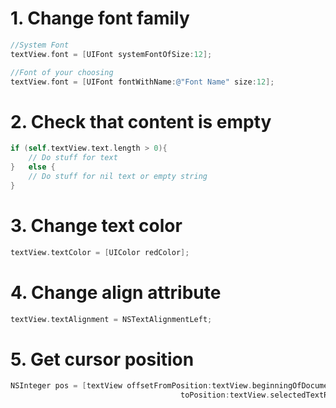 # 1. Change font family

```objective-c
//System Font
textView.font = [UIFont systemFontOfSize:12];

//Font of your choosing
textView.font = [UIFont fontWithName:@"Font Name" size:12];
```

# 2. Check that content is empty

```objective-c
if (self.textView.text.length > 0){
    // Do stuff for text
}   else {
    // Do stuff for nil text or empty string
}
```

# 3. Change text color

```objective-c
textView.textColor = [UIColor redColor];
```

# 4. Change align attribute

```objective-c
textView.textAlignment = NSTextAlignmentLeft;
```

# 5. Get cursor position

```objective-c
NSInteger pos = [textView offsetFromPosition:textView.beginningOfDocument
                                      toPosition:textView.selectedTextRange.start];
```
